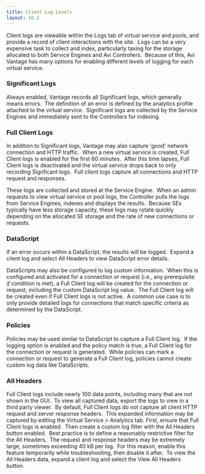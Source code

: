```yaml
---
title: Client Log Levels
layout: 16.2
---
```

Client logs are viewable within the Logs tab of virtual service and pools, and provide a record of client interactions with the site.  Logs can be a very expensive task to collect and index, particularly taxing for the storage allocated to both Service Engines and Avi Controllers.  Because of this, Avi Vantage has many options for enabling different levels of logging for each virtual service.

### Significant Logs

Always enabled, Vantage records all Significant logs, which generally means errors.  The definition of an error is defined by the analytics profile attached to the virtual service.  Significant logs are collected by the Service Engines and immediately sent to the Controllers for indexing.

### Full Client Logs

In addition to Significant logs, Vantage may also capture 'good' network connection and HTTP traffic.  When a new virtual service is created, Full Client logs is enabled for the first 60 minutes.  After this time lapses, Full Client logs is deactivated and the virtual service drops back to only recording Signficant logs.  Full client logs capture all connections and HTTP request and responses.

These logs are collected and stored at the Service Engine.  When an admin requests to view virtual service or pool logs, the Controller pulls the logs from Service Engines, indexes and displays the results.  Because SEs typically have less storage capacity, these logs may rotate quickly depending on the allocated SE storage and the rate of new connections or requests.

### DataScript

If an error occurs within a DataScript, the results will be logged.  Expand a client log and select All Headers to view DataScript error details.

DataScripts may also be configured to log custom information.  When this is configured and activated for a connection or request (i.e., any prerequisite *if* condition is met), a Full Client log will be created for the connection or request, including the custom DataScript log value.  The Full Client log will be created even if Full Client logs is not active.  A common use case is to only provide detailed logs for connections that match specific criteria as determined by the DataScript.

### Policies

Policies may be used similar to DataScript to capture a Full Client log.  If the logging option is enabled and the policy match is true, a Full Client log for the connection or request is generated.  While policies can mark a connection or request to generate a Full Client log, policies cannot create custom log data like DataScripts.

### All Headers

Full Client logs include nearly 100 data points, including many that are not shown in the GUI.  To view all captured data, export the logs to view in a third party viewer.  By default, Full Client logs do not capture all client HTTP request and server response headers.  This expanded information may be captured by editing the Virtual Service > Analytics tab. First, ensure that Full Client logs is enabled.  Then create a custom log filter with the All Headers button enabled.  Best practice is to define a reasonably restrictive filter for the All Headers.  The request and response headers may be extremely large, sometimes exceeding 40 kB per log.  For this reason, enable this feature temporarily while troubleshooting, then disable it after.  To view the All Headers data, expand a client log and select the View All Headers button.
